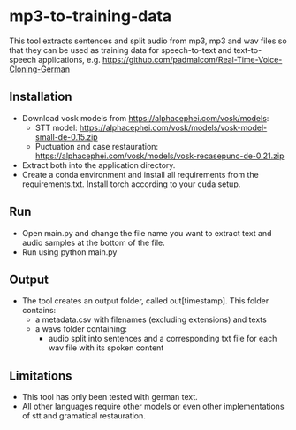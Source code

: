 # mp3-to-training-data

This tool extracts sentences and split audio from mp3, mp3 and wav files so that they can be used as training data for speech-to-text and text-to-speech applications,
e.g. https://github.com/padmalcom/Real-Time-Voice-Cloning-German

## Installation
- Download vosk models from https://alphacephei.com/vosk/models:
	- STT model: https://alphacephei.com/vosk/models/vosk-model-small-de-0.15.zip
	- Puctuation and case restauration: https://alphacephei.com/vosk/models/vosk-recasepunc-de-0.21.zip
- Extract both into the application directory.
- Create a conda environment and install all requirements from the requirements.txt. Install torch according to your cuda setup.

## Run
- Open main.py and change the file name you want to extract text and audio samples at the bottom of the file.
- Run using python main.py

## Output
- The tool creates an output folder, called out[timestamp]. This folder contains:
	- a metadata.csv with filenames (excluding extensions) and texts
	- a wavs folder containing:
		- audio split into sentences and a corresponding txt file for each wav file with its spoken content

## Limitations
- This tool has only been tested with german text.
- All other languages require other models or even other implementations of stt and gramatical restauration.


